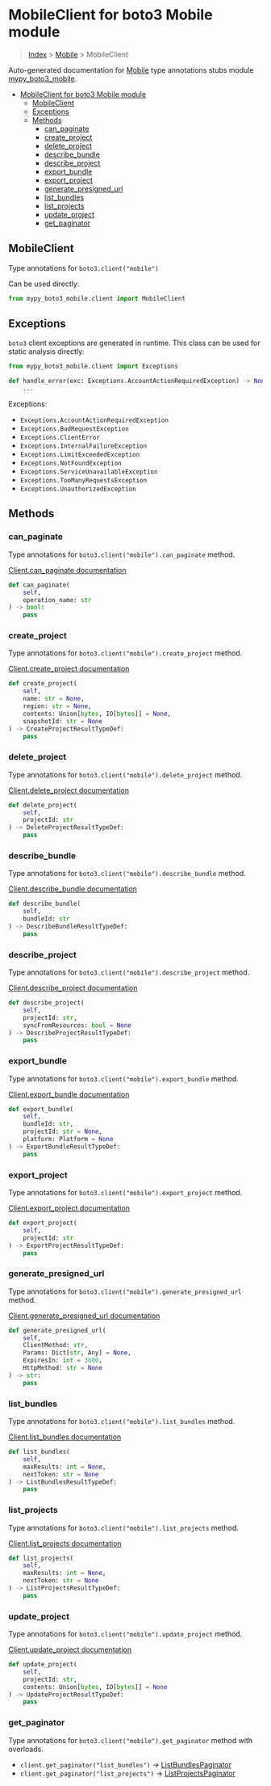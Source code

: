 # MobileClient for boto3 Mobile module

> [Index](../README.md) > [Mobile](./README.md) > MobileClient

Auto-generated documentation for [Mobile](https://boto3.amazonaws.com/v1/documentation/api/latest/reference/services/mobile.html#Mobile)
type annotations stubs module [mypy_boto3_mobile](https://pypi.org/project/mypy-boto3-mobile/).

- [MobileClient for boto3 Mobile module](#mobileclient-for-boto3-mobile-module)
  - [MobileClient](#mobileclient)
  - [Exceptions](#exceptions)
  - [Methods](#methods)
    - [can_paginate](#can_paginate)
    - [create_project](#create_project)
    - [delete_project](#delete_project)
    - [describe_bundle](#describe_bundle)
    - [describe_project](#describe_project)
    - [export_bundle](#export_bundle)
    - [export_project](#export_project)
    - [generate_presigned_url](#generate_presigned_url)
    - [list_bundles](#list_bundles)
    - [list_projects](#list_projects)
    - [update_project](#update_project)
    - [get_paginator](#get_paginator)

## MobileClient

Type annotations for `boto3.client("mobile")`

Can be used directly:

```python
from mypy_boto3_mobile.client import MobileClient
```

## Exceptions


`boto3` client exceptions are generated in runtime. This class can be used for static analysis directly:

```python
from mypy_boto3_mobile.client import Exceptions

def handle_error(exc: Exceptions.AccountActionRequiredException) -> None:
    ...
```


Exceptions:

- `Exceptions.AccountActionRequiredException`
- `Exceptions.BadRequestException`
- `Exceptions.ClientError`
- `Exceptions.InternalFailureException`
- `Exceptions.LimitExceededException`
- `Exceptions.NotFoundException`
- `Exceptions.ServiceUnavailableException`
- `Exceptions.TooManyRequestsException`
- `Exceptions.UnauthorizedException`


## Methods


### can_paginate

Type annotations for `boto3.client("mobile").can_paginate` method.

[Client.can_paginate documentation](https://boto3.amazonaws.com/v1/documentation/api/latest/reference/services/mobile.html#Mobile.Client.can_paginate)

```python
def can_paginate(
    self,
    operation_name: str
) -> bool:
    pass
```

### create_project

Type annotations for `boto3.client("mobile").create_project` method.

[Client.create_project documentation](https://boto3.amazonaws.com/v1/documentation/api/latest/reference/services/mobile.html#Mobile.Client.create_project)

```python
def create_project(
    self,
    name: str = None,
    region: str = None,
    contents: Union[bytes, IO[bytes]] = None,
    snapshotId: str = None
) -> CreateProjectResultTypeDef:
    pass
```

### delete_project

Type annotations for `boto3.client("mobile").delete_project` method.

[Client.delete_project documentation](https://boto3.amazonaws.com/v1/documentation/api/latest/reference/services/mobile.html#Mobile.Client.delete_project)

```python
def delete_project(
    self,
    projectId: str
) -> DeleteProjectResultTypeDef:
    pass
```

### describe_bundle

Type annotations for `boto3.client("mobile").describe_bundle` method.

[Client.describe_bundle documentation](https://boto3.amazonaws.com/v1/documentation/api/latest/reference/services/mobile.html#Mobile.Client.describe_bundle)

```python
def describe_bundle(
    self,
    bundleId: str
) -> DescribeBundleResultTypeDef:
    pass
```

### describe_project

Type annotations for `boto3.client("mobile").describe_project` method.

[Client.describe_project documentation](https://boto3.amazonaws.com/v1/documentation/api/latest/reference/services/mobile.html#Mobile.Client.describe_project)

```python
def describe_project(
    self,
    projectId: str,
    syncFromResources: bool = None
) -> DescribeProjectResultTypeDef:
    pass
```

### export_bundle

Type annotations for `boto3.client("mobile").export_bundle` method.

[Client.export_bundle documentation](https://boto3.amazonaws.com/v1/documentation/api/latest/reference/services/mobile.html#Mobile.Client.export_bundle)

```python
def export_bundle(
    self,
    bundleId: str,
    projectId: str = None,
    platform: Platform = None
) -> ExportBundleResultTypeDef:
    pass
```

### export_project

Type annotations for `boto3.client("mobile").export_project` method.

[Client.export_project documentation](https://boto3.amazonaws.com/v1/documentation/api/latest/reference/services/mobile.html#Mobile.Client.export_project)

```python
def export_project(
    self,
    projectId: str
) -> ExportProjectResultTypeDef:
    pass
```

### generate_presigned_url

Type annotations for `boto3.client("mobile").generate_presigned_url` method.

[Client.generate_presigned_url documentation](https://boto3.amazonaws.com/v1/documentation/api/latest/reference/services/mobile.html#Mobile.Client.generate_presigned_url)

```python
def generate_presigned_url(
    self,
    ClientMethod: str,
    Params: Dict[str, Any] = None,
    ExpiresIn: int = 3600,
    HttpMethod: str = None
) -> str:
    pass
```

### list_bundles

Type annotations for `boto3.client("mobile").list_bundles` method.

[Client.list_bundles documentation](https://boto3.amazonaws.com/v1/documentation/api/latest/reference/services/mobile.html#Mobile.Client.list_bundles)

```python
def list_bundles(
    self,
    maxResults: int = None,
    nextToken: str = None
) -> ListBundlesResultTypeDef:
    pass
```

### list_projects

Type annotations for `boto3.client("mobile").list_projects` method.

[Client.list_projects documentation](https://boto3.amazonaws.com/v1/documentation/api/latest/reference/services/mobile.html#Mobile.Client.list_projects)

```python
def list_projects(
    self,
    maxResults: int = None,
    nextToken: str = None
) -> ListProjectsResultTypeDef:
    pass
```

### update_project

Type annotations for `boto3.client("mobile").update_project` method.

[Client.update_project documentation](https://boto3.amazonaws.com/v1/documentation/api/latest/reference/services/mobile.html#Mobile.Client.update_project)

```python
def update_project(
    self,
    projectId: str,
    contents: Union[bytes, IO[bytes]] = None
) -> UpdateProjectResultTypeDef:
    pass
```



### get_paginator

Type annotations for `boto3.client("mobile").get_paginator` method with overloads.

- `client.get_paginator("list_bundles")` -> [ListBundlesPaginator](./paginators.md#listbundlespaginator)
- `client.get_paginator("list_projects")` -> [ListProjectsPaginator](./paginators.md#listprojectspaginator)



